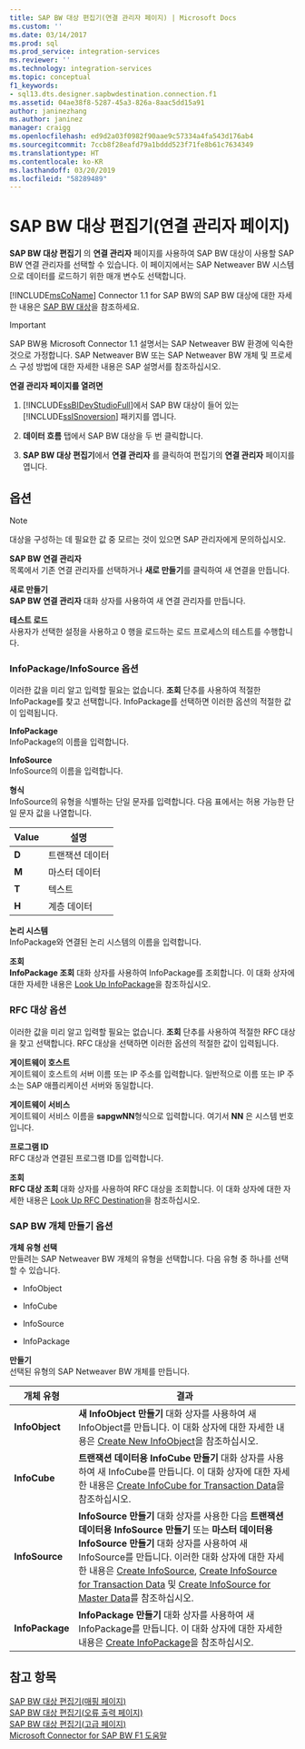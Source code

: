 ```yaml
---
title: SAP BW 대상 편집기(연결 관리자 페이지) | Microsoft Docs
ms.custom: ''
ms.date: 03/14/2017
ms.prod: sql
ms.prod_service: integration-services
ms.reviewer: ''
ms.technology: integration-services
ms.topic: conceptual
f1_keywords:
- sql13.dts.designer.sapbwdestination.connection.f1
ms.assetid: 04ae38f8-5287-45a3-826a-8aac5dd15a91
author: janinezhang
ms.author: janinez
manager: craigg
ms.openlocfilehash: ed9d2a03f0982f90aae9c57334a4fa543d176ab4
ms.sourcegitcommit: 7ccb8f28eafd79a1bddd523f71fe8b61c7634349
ms.translationtype: HT
ms.contentlocale: ko-KR
ms.lasthandoff: 03/20/2019
ms.locfileid: "58289489"
---
```

# <a name="sap-bw-destination-editor-connection-manager-page"></a>SAP BW 대상 편집기(연결 관리자 페이지)
  **SAP BW 대상 편집기** 의 **연결 관리자** 페이지를 사용하여 SAP BW 대상이 사용할 SAP BW 연결 관리자를 선택할 수 있습니다. 이 페이지에서는 SAP Netweaver BW 시스템으로 데이터를 로드하기 위한 매개 변수도 선택합니다.  
  
 [!INCLUDE[msCoName](../../includes/msconame-md.md)] Connector 1.1 for SAP BW의 SAP BW 대상에 대한 자세한 내용은 [SAP BW 대상](../../integration-services/data-flow/sap-bw-destination.md)을 참조하세요.  
  
> [!IMPORTANT]  
>  SAP BW용 Microsoft Connector 1.1 설명서는 SAP Netweaver BW 환경에 익숙한 것으로 가정합니다. SAP Netweaver BW 또는 SAP Netweaver BW 개체 및 프로세스 구성 방법에 대한 자세한 내용은 SAP 설명서를 참조하십시오.  
  
 **연결 관리자 페이지를 열려면**  
  
1.  [!INCLUDE[ssBIDevStudioFull](../../includes/ssbidevstudiofull-md.md)]에서 SAP BW 대상이 들어 있는 [!INCLUDE[ssISnoversion](../../includes/ssisnoversion-md.md)] 패키지를 엽니다.  
  
2.  **데이터 흐름** 탭에서 SAP BW 대상을 두 번 클릭합니다.  
  
3.  **SAP BW 대상 편집기**에서 **연결 관리자** 를 클릭하여 편집기의 **연결 관리자** 페이지를 엽니다.  
  
## <a name="options"></a>옵션  
  
> [!NOTE]  
>  대상을 구성하는 데 필요한 값 중 모르는 것이 있으면 SAP 관리자에게 문의하십시오.  
  
 **SAP BW 연결 관리자**  
 목록에서 기존 연결 관리자를 선택하거나 **새로 만들기**를 클릭하여 새 연결을 만듭니다.  
  
 **새로 만들기**  
 **SAP BW 연결 관리자** 대화 상자를 사용하여 새 연결 관리자를 만듭니다.  
  
 **테스트 로드**  
 사용자가 선택한 설정을 사용하고 0 행을 로드하는 로드 프로세스의 테스트를 수행합니다.  
  
### <a name="infopackageinfosource-options"></a>InfoPackage/InfoSource 옵션  
 이러한 값을 미리 알고 입력할 필요는 없습니다. **조회** 단추를 사용하여 적절한 InfoPackage를 찾고 선택합니다. InfoPackage를 선택하면 이러한 옵션의 적절한 값이 입력됩니다.  
  
 **InfoPackage**  
 InfoPackage의 이름을 입력합니다.  
  
 **InfoSource**  
 InfoSource의 이름을 입력합니다.  
  
 **형식**  
 InfoSource의 유형을 식별하는 단일 문자를 입력합니다. 다음 표에서는 허용 가능한 단일 문자 값을 나열합니다.  
  
|Value|설명|  
|-----------|-----------------|  
|**D**|트랜잭션 데이터|  
|**M**|마스터 데이터|  
|**T**|텍스트|  
|**H**|계층 데이터|  
  
 **논리 시스템**  
 InfoPackage와 연결된 논리 시스템의 이름을 입력합니다.  
  
 **조회**  
 **InfoPackage 조회** 대화 상자를 사용하여 InfoPackage를 조회합니다. 이 대화 상자에 대한 자세한 내용은 [Look Up InfoPackage](../../integration-services/data-flow/look-up-infopackage.md)을 참조하십시오.  
  
### <a name="rfc-destination-options"></a>RFC 대상 옵션  
 이러한 값을 미리 알고 입력할 필요는 없습니다. **조회** 단추를 사용하여 적절한 RFC 대상을 찾고 선택합니다. RFC 대상을 선택하면 이러한 옵션의 적절한 값이 입력됩니다.  
  
 **게이트웨이 호스트**  
 게이트웨이 호스트의 서버 이름 또는 IP 주소를 입력합니다. 일반적으로 이름 또는 IP 주소는 SAP 애플리케이션 서버와 동일합니다.  
  
 **게이트웨이 서비스**  
 게이트웨이 서비스 이름을 **sapgwNN**형식으로 입력합니다. 여기서 **NN** 은 시스템 번호입니다.  
  
 **프로그램 ID**  
 RFC 대상과 연결된 프로그램 ID를 입력합니다.  
  
 **조회**  
 **RFC 대상 조회** 대화 상자를 사용하여 RFC 대상을 조회합니다. 이 대화 상자에 대한 자세한 내용은 [Look Up RFC Destination](../../integration-services/data-flow/look-up-rfc-destination.md)을 참조하십시오.  
  
### <a name="create-sap-bw-objects-options"></a>SAP BW 개체 만들기 옵션  
 **개체 유형 선택**  
 만들려는 SAP Netweaver BW 개체의 유형을 선택합니다. 다음 유형 중 하나를 선택할 수 있습니다.  
  
-   InfoObject  
  
-   InfoCube  
  
-   InfoSource  
  
-   InfoPackage  
  
 **만들기**  
 선택된 유형의 SAP Netweaver BW 개체를 만듭니다.  
  
|개체 유형|결과|  
|-----------------|------------|  
|**InfoObject**|**새 InfoObject 만들기** 대화 상자를 사용하여 새 InfoObject를 만듭니다. 이 대화 상자에 대한 자세한 내용은 [Create New InfoObject](../../integration-services/data-flow/create-new-infoobject.md)을 참조하십시오.|  
|**InfoCube**|**트랜잭션 데이터용 InfoCube 만들기** 대화 상자를 사용하여 새 InfoCube를 만듭니다. 이 대화 상자에 대한 자세한 내용은 [Create InfoCube for Transaction Data](../../integration-services/data-flow/create-infocube-for-transaction-data.md)을 참조하십시오.|  
|**InfoSource**|**InfoSource 만들기** 대화 상자를 사용한 다음 **트랜잭션 데이터용 InfoSource 만들기** 또는 **마스터 데이터용 InfoSource 만들기** 대화 상자를 사용하여 새 InfoSource를 만듭니다. 이러한 대화 상자에 대한 자세한 내용은 [Create InfoSource](../../integration-services/data-flow/create-infosource.md), [Create InfoSource for Transaction Data](../../integration-services/data-flow/create-infosource-for-transaction-data.md) 및 [Create InfoSource for Master Data](../../integration-services/data-flow/create-infosource-for-master-data.md)를 참조하십시오.|  
|**InfoPackage**|**InfoPackage 만들기** 대화 상자를 사용하여 새 InfoPackage를 만듭니다. 이 대화 상자에 대한 자세한 내용은 [Create InfoPackage](../../integration-services/data-flow/create-infopackage.md)을 참조하십시오.|  
  
## <a name="see-also"></a>참고 항목  
 [SAP BW 대상 편집기&#40;매핑 페이지&#41;](../../integration-services/data-flow/sap-bw-destination-editor-mappings-page.md)   
 [SAP BW 대상 편집기&#40;오류 출력 페이지&#41;](../../integration-services/data-flow/sap-bw-destination-editor-error-output-page.md)   
 [SAP BW 대상 편집기&#40;고급 페이지&#41;](../../integration-services/data-flow/sap-bw-destination-editor-advanced-page.md)   
 [Microsoft Connector for SAP BW F1 도움말](../../integration-services/microsoft-connector-for-sap-bw-f1-help.md)  
  
  
